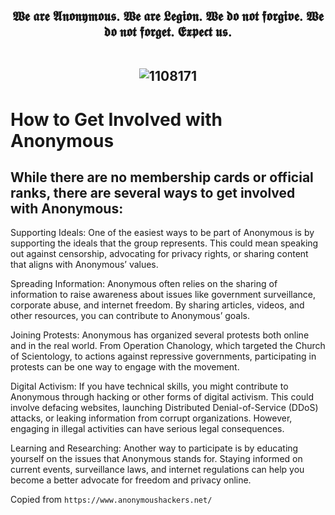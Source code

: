<h2 align="center"> 𝖂𝖊 𝖆𝖗𝖊 𝕬𝖓𝖔𝖓𝖞𝖒𝖔𝖚𝖘. 𝖂𝖊 𝖆𝖗𝖊 𝕷𝖊𝖌𝖎𝖔𝖓. 𝖂𝖊 𝖉𝖔 𝖓𝖔𝖙 𝖋𝖔𝖗𝖌𝖎𝖛𝖊. 𝖂𝖊 𝖉𝖔 𝖓𝖔𝖙 𝖋𝖔𝖗𝖌𝖊𝖙. 𝕰𝖝𝖕𝖊𝖈𝖙 𝖚𝖘.
<br>
<br>
  
![1108171](https://github.com/user-attachments/assets/d6a54cb9-399f-4fe4-84ee-294f1e001865)

# How to Get Involved with Anonymous

## While there are no membership cards or official ranks, there are several ways to get involved with Anonymous:

Supporting Ideals: One of the easiest ways to be part of Anonymous is by supporting the ideals that the group represents. This could mean speaking out against censorship, advocating for privacy rights, or sharing content that aligns with Anonymous’ values.

Spreading Information: Anonymous often relies on the sharing of information to raise awareness about issues like government surveillance, corporate abuse, and internet freedom. By sharing articles, videos, and other resources, you can contribute to Anonymous’ goals.

Joining Protests: Anonymous has organized several protests both online and in the real world. From Operation Chanology, which targeted the Church of Scientology, to actions against repressive governments, participating in protests can be one way to engage with the movement.

Digital Activism: If you have technical skills, you might contribute to Anonymous through hacking or other forms of digital activism. This could involve defacing websites, launching Distributed Denial-of-Service (DDoS) attacks, or leaking information from corrupt organizations. However, engaging in illegal activities can have serious legal consequences.

Learning and Researching: Another way to participate is by educating yourself on the issues that Anonymous stands for. Staying informed on current events, surveillance laws, and internet regulations can help you become a better advocate for freedom and privacy online.

Copied from ```https://www.anonymoushackers.net/```

